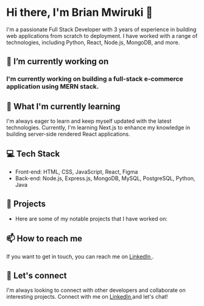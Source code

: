 # Hi there, I'm Brian Mwiruki 👋


   I'm a passionate Full Stack Developer with 3 years of experience in building web applications from scratch to deployment. I    have worked with a range of technologies, including Python, React, Node.js, MongoDB, and more.

## 🔭 I’m currently working on

### I'm currently working on building a full-stack e-commerce application using MERN stack.

## 🌱 What I'm currently learning

  I'm always eager to learn and keep myself updated with the latest technologies. Currently, I'm learning Next.js to enhance     my knowledge in building server-side rendered React applications.

## 💻 Tech Stack

  * Front-end: HTML, CSS, JavaScript, React, Figma
  * Back-end: Node.js, Express.js, MongoDB, MySQL, PostgreSQL, Python, Java

## 🚀 Projects

  * Here are some of my notable projects that I have worked on:

## 📫 How to reach me

  If you want to get in touch, you can reach me on <a href="https://www.linkedin.com/in/brianmwiruki/" target="_blank">         LinkedIn </a>. 

## 🤝 Let's connect

  I'm always looking to connect with other developers and collaborate on interesting projects. Connect with me on <a            href="https://www.linkedin.com/in/brianmwiruki/" target="_blank"> LinkedIn </a> and let's chat!

<!--
**brianmwiruki/brianmwiruki** is a ✨ _special_ ✨ repository because its `README.md` (this file) appears on your GitHub profile.

Here are some ideas to get you started:

- 🔭 I’m currently working on ...
- 🌱 I’m currently learning ...
- 👯 I’m looking to collaborate on ...
- 🤔 I’m looking for help with ...
- 💬 Ask me about ...
- 📫 How to reach me: ...
- 😄 Pronouns: ...
- ⚡ Fun fact: ...
-->
